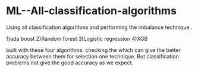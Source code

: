 # ML--All-classification-algorithms
Using all classification algorithms and performing the imbalance technique .

1)ada boost 
  2)Random forest
      3)Logistic regression
           4)XGB

built with these four algorithms.
checking the which can give the better accuracy between them for selection one technique.
But classification problems not give the good accuracy as we expect.
